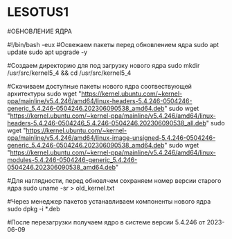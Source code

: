 # LESOTUS1
#ОБНОВЛЕНИЕ ЯДРА

#!/bin/bash -eux
#Освежаем пакеты перед обновлением ядра
sudo apt update
sudo apt upgrade -y

#Создаем директорию для под загрузку нового ядра
sudo mkdir /usr/src/kernel5_4 && cd /usr/src/kernel5_4

#Скачиваем доступные пакеты нового ядра соотвествующей архитектуры
sudo wget "https://kernel.ubuntu.com/~kernel-ppa/mainline/v5.4.246/amd64/linux-headers-5.4.246-0504246-generic_5.4.246-0504246.202306090538_amd64.deb"
sudo wget "https://kernel.ubuntu.com/~kernel-ppa/mainline/v5.4.246/amd64/linux-headers-5.4.246-0504246_5.4.246-0504246.202306090538_all.deb"
sudo wget "https://kernel.ubuntu.com/~kernel-ppa/mainline/v5.4.246/amd64/linux-image-unsigned-5.4.246-0504246-generic_5.4.246-0504246.202306090538_amd64.deb"
sudo wget "https://kernel.ubuntu.com/~kernel-ppa/mainline/v5.4.246/amd64/linux-modules-5.4.246-0504246-generic_5.4.246-0504246.202306090538_amd64.deb"

#Для наглядности, перед обновлчем сохраняем номер версии старого ядра
sudo uname -sr > old_kernel.txt

#Через менеджер пакетов устанавливаем компоненты нового ядра
sudo dpkg -i *.deb

#После перезагрузки получаем ядро в системе версии 5.4.246 от 2023-06-09

